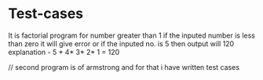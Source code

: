 # Test-cases
It is factorial program for number greater than 1 
if the inputed number is less than zero it will give error
or if the inputed no. is 5
then output will 120
 explanation -
 5 * 4* 3* 2* 1 = 120

// second program is of armstrong 
and for that i have written test cases
